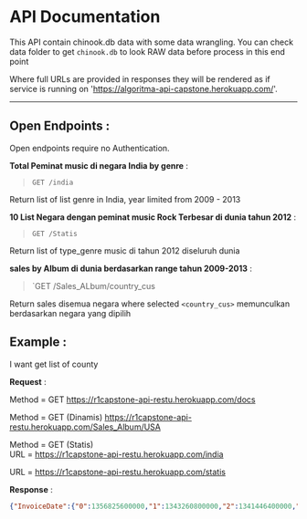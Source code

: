 # API Documentation
This API contain chinook.db data with some data wrangling. You can check data folder to get `chinook.db` to look RAW data before process in this end point

Where full URLs are provided in responses they will be rendered as if service is running on 'https://algoritma-api-capstone.herokuapp.com/'.

___
## Open Endpoints : 
Open endpoints require no Authentication.

**Total Peminat music di negara India by genre** : 
> `GET /india`    

Return list of list genre in India, year limited from 2009 - 2013

**10 List Negara dengan peminat music Rock Terbesar di dunia tahun 2012** : 

> `GET /Statis`    

Return list of type_genre music di tahun 2012 diseluruh dunia

**sales  by Album di dunia berdasarkan range tahun 2009-2013** : 

> `GET /Sales_ALbum/country_cus  

Return sales disemua negara where selected `<country_cus>` memunculkan berdasarkan negara yang dipilih


## Example :

I want get list of county 

**Request** :  


Method = GET 
https://r1capstone-api-restu.herokuapp.com/docs

Method = GET (Dinamis)
https://r1capstone-api-restu.herokuapp.com/Sales_Album/USA

Method = GET (Statis)  
URL = https://r1capstone-api-restu.herokuapp.com/india

URL = https://r1capstone-api-restu.herokuapp.com/statis


**Response** : 
```json
{"InvoiceDate":{"0":1356825600000,"1":1343260800000,"2":1341446400000,"3":1346371200000,"4":1354838400000,"5":1338768000000,"6":1330300800000,"7":1346112000000,"8":1346803200000,"9":1349049600000},"Country":{"0":"USA","1":"Canada","2":"Italy","3":"Australia","4":"Brazil","5":"Denmark","6":"Norway","7":"Poland","8":"Czech Republic","9":"Portugal"},"Genre":{"0":"Rock","1":"Rock","2":"Rock","3":"Rock","4":"Rock","5":"Rock","6":"Rock","7":"Rock","8":"Rock","9":"Rock"},"jumlah":{"0":30,"1":13,"2":13,"3":12,"4":10,"5":10,"6":9,"7":9,"8":8,"9":7}}
